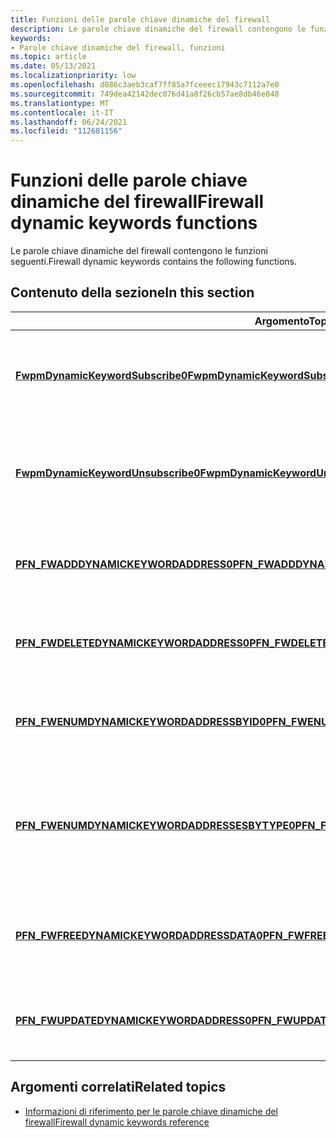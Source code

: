 ```yaml
---
title: Funzioni delle parole chiave dinamiche del firewall
description: Le parole chiave dinamiche del firewall contengono le funzioni seguenti.
keywords:
- Parole chiave dinamiche del firewall, funzioni
ms.topic: article
ms.date: 05/13/2021
ms.localizationpriority: low
ms.openlocfilehash: d086c3aeb3caf7ff85a7fceeec17943c7112a7e0
ms.sourcegitcommit: 749dea42142dec076d41a8f26cb57ae8db46e848
ms.translationtype: MT
ms.contentlocale: it-IT
ms.lasthandoff: 06/24/2021
ms.locfileid: "112681156"
---
```

# <a name="firewall-dynamic-keywords-functions"></a><span data-ttu-id="71b7e-104">Funzioni delle parole chiave dinamiche del firewall</span><span class="sxs-lookup"><span data-stu-id="71b7e-104">Firewall dynamic keywords functions</span></span>

<span data-ttu-id="71b7e-105">Le parole chiave dinamiche del firewall contengono le funzioni seguenti.</span><span class="sxs-lookup"><span data-stu-id="71b7e-105">Firewall dynamic keywords contains the following functions.</span></span>

## <a name="in-this-section"></a><span data-ttu-id="71b7e-106">Contenuto della sezione</span><span class="sxs-lookup"><span data-stu-id="71b7e-106">In this section</span></span>

| <span data-ttu-id="71b7e-107">Argomento</span><span class="sxs-lookup"><span data-stu-id="71b7e-107">Topic</span></span> | <span data-ttu-id="71b7e-108">Descrizione</span><span class="sxs-lookup"><span data-stu-id="71b7e-108">Description</span></span> |
|-|-|
| [<span data-ttu-id="71b7e-109">**FwpmDynamicKeywordSubscribe0**</span><span class="sxs-lookup"><span data-stu-id="71b7e-109">**FwpmDynamicKeywordSubscribe0**</span></span>](/windows/win32/api/fwpmu/nf-fwpmu-fwpmdynamickeywordsubscribe0) | <span data-ttu-id="71b7e-110">Richiede il recapito di notifiche relative alle modifiche a determinati oggetti di indirizzo di parola chiave[dinamica (FW_DYNAMIC_KEYWORD_ADDRESS0](/windows/win32/api/netfw/ns-netfw-fw_dynamic_keyword_address0)).</span><span class="sxs-lookup"><span data-stu-id="71b7e-110">Requests the delivery of notifications regarding changes to particular dynamic keyword address ([FW_DYNAMIC_KEYWORD_ADDRESS0](/windows/win32/api/netfw/ns-netfw-fw_dynamic_keyword_address0)) objects.</span></span> |
| [<span data-ttu-id="71b7e-111">**FwpmDynamicKeywordUnsubscribe0**</span><span class="sxs-lookup"><span data-stu-id="71b7e-111">**FwpmDynamicKeywordUnsubscribe0**</span></span>](/windows/win32/api/fwpmu/FwpmDynamicKeywordUnsubscribe0) | <span data-ttu-id="71b7e-112">Annulla il recapito delle notifiche relative alle modifiche apportate a determinati oggetti di indirizzo FW_DYNAMIC_KEYWORD_ADDRESS0 di parola[chiave](/windows/win32/api/netfw/ns-netfw-fw_dynamic_keyword_address0)dinamica ( FW_DYNAMIC_KEYWORD_ADDRESS0 ).</span><span class="sxs-lookup"><span data-stu-id="71b7e-112">Cancels the delivery of notifications regarding changes to particular dynamic keyword address ([FW_DYNAMIC_KEYWORD_ADDRESS0](/windows/win32/api/netfw/ns-netfw-fw_dynamic_keyword_address0)) objects.</span></span> |
| [<span data-ttu-id="71b7e-113">**PFN_FWADDDYNAMICKEYWORDADDRESS0**</span><span class="sxs-lookup"><span data-stu-id="71b7e-113">**PFN_FWADDDYNAMICKEYWORDADDRESS0**</span></span>](/windows/win32/api/netfw/nc-netfw-pfn_fwadddynamickeywordaddress0) | <span data-ttu-id="71b7e-114">Tipo di puntatore a funzione del punto di ingresso nel servizio chiamato per aggiungere l'indirizzo della parola chiave dinamica specificato.</span><span class="sxs-lookup"><span data-stu-id="71b7e-114">Function pointer type of the entry point in the service that you call to add the specified dynamic keyword address.</span></span> |
| [<span data-ttu-id="71b7e-115">**PFN_FWDELETEDYNAMICKEYWORDADDRESS0**</span><span class="sxs-lookup"><span data-stu-id="71b7e-115">**PFN_FWDELETEDYNAMICKEYWORDADDRESS0**</span></span>](/windows/win32/api/netfw/nc-netfw-pfn_fwdeletedynamickeywordaddress0) | <span data-ttu-id="71b7e-116">Tipo di puntatore a funzione del punto di ingresso nel servizio chiamato per eliminare l'indirizzo della parola chiave dinamica con l'ID specificato.</span><span class="sxs-lookup"><span data-stu-id="71b7e-116">Function pointer type of the entry point in the service that you call to delete the dynamic keyword address with the specified ID.</span></span> |
| [<span data-ttu-id="71b7e-117">**PFN_FWENUMDYNAMICKEYWORDADDRESSBYID0**</span><span class="sxs-lookup"><span data-stu-id="71b7e-117">**PFN_FWENUMDYNAMICKEYWORDADDRESSBYID0**</span></span>](/windows/win32/api/netfw/nc-netfw-pfn_fwenumdynamickeywordaddressbyid0) | <span data-ttu-id="71b7e-118">Tipo di puntatore a funzione del punto di ingresso nel servizio chiamato per enumerare gli indirizzi specifici delle parole chiave dinamiche in base all'ID.</span><span class="sxs-lookup"><span data-stu-id="71b7e-118">Function pointer type of the entry point in the service that you call to enumerate the specific dynamic keyword addresses by ID.</span></span> |
| [<span data-ttu-id="71b7e-119">**PFN_FWENUMDYNAMICKEYWORDADDRESSESBYTYPE0**</span><span class="sxs-lookup"><span data-stu-id="71b7e-119">**PFN_FWENUMDYNAMICKEYWORDADDRESSESBYTYPE0**</span></span>](/windows/win32/api/netfw/nc-netfw-pfn_fwenumdynamickeywordaddressesbytype0) | <span data-ttu-id="71b7e-120">Tipo di puntatore a funzione del punto di ingresso nel servizio chiamato per enumerare gli indirizzi delle parole chiave dinamiche in base al tipo.</span><span class="sxs-lookup"><span data-stu-id="71b7e-120">Function pointer type of the entry point in the service that you call to enumerate dynamic keyword addresses by type.</span></span> <span data-ttu-id="71b7e-121">È possibile richiedere un particolare subset di oggetti in base ai flag di enumerazione passati.</span><span class="sxs-lookup"><span data-stu-id="71b7e-121">You can request a particular subset of objects based on the enumeration flags passed in.</span></span> |
| [<span data-ttu-id="71b7e-122">**PFN_FWFREEDYNAMICKEYWORDADDRESSDATA0**</span><span class="sxs-lookup"><span data-stu-id="71b7e-122">**PFN_FWFREEDYNAMICKEYWORDADDRESSDATA0**</span></span>](/windows/win32/api/netfw/nc-netfw-pfn_fwfreedynamickeywordaddressdata0) | <span data-ttu-id="71b7e-123">Tipo di puntatore a funzione del punto di ingresso nel servizio chiamato per liberare gli struct di dati di indirizzo della parola chiave dinamica allocati dal servizio.</span><span class="sxs-lookup"><span data-stu-id="71b7e-123">Function pointer type of the entry point in the service that you call to free dynamic keyword address data structs allocated by the service.</span></span> |
| [<span data-ttu-id="71b7e-124">**PFN_FWUPDATEDYNAMICKEYWORDADDRESS0**</span><span class="sxs-lookup"><span data-stu-id="71b7e-124">**PFN_FWUPDATEDYNAMICKEYWORDADDRESS0**</span></span>](/windows/win32/api/netfw/nc-netfw-pfn_fwupdatedynamickeywordaddress0) | <span data-ttu-id="71b7e-125">Tipo di puntatore a funzione del punto di ingresso nel servizio chiamato per aggiornare l'indirizzo della parola chiave dinamica con l'ID di input.</span><span class="sxs-lookup"><span data-stu-id="71b7e-125">Function pointer type of the entry point in the service that you call to update the dynamic keyword address with the input ID.</span></span> |

## <a name="related-topics"></a><span data-ttu-id="71b7e-126">Argomenti correlati</span><span class="sxs-lookup"><span data-stu-id="71b7e-126">Related topics</span></span>

* [<span data-ttu-id="71b7e-127">Informazioni di riferimento per le parole chiave dinamiche del firewall</span><span class="sxs-lookup"><span data-stu-id="71b7e-127">Firewall dynamic keywords reference</span></span>](firewall-dynamic-keywords-reference.md)
